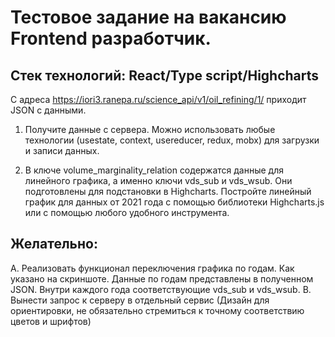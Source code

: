 # Тестовое задание на вакансию Frontend разработчик.
## Стек технологий: React/Type script/Highcharts 
С адреса https://iori3.ranepa.ru/science_api/v1/oil_refining/1/ приходит JSON с данными.

1.	Получите данные с сервера. Можно использовать любые технологии (usestate, context, usereducer, redux, mobx) для загрузки и записи данных.

2.	В ключе volume_marginality_relation содержатся данные для линейного графика, а именно ключи vds_sub и vds_wsub. Они подготовлены для подстановки в Highcharts. Постройте линейный график для данных от 2021 года с помощью библиотеки Highcharts.js или с помощью любого удобного инструмента.


## Желательно: 
A. Реализовать функционал переключения графика по годам. Как указано на скриншоте. Данные по годам представлены в полученном JSON. Внутри каждого года соответствующие vds_sub и vds_wsub.
B. Вынести запрос к серверу в отдельный сервис
 (Дизайн для ориентировки, не обязательно стремиться к точному соответствию цветов и шрифтов)
 

